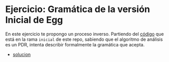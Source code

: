 # Ejercicio: Gramática de la versión Inicial de Egg

En este ejercicio te propongo un proceso inverso.
Partiendo del [código](https://github.com/ULL-ESIT-PL-1617/egg/tree/inicial)
que está en la rama `inicial` de este repo,
sabiendo que el algoritmo de análisis es un PDR,
intenta describir formalmente la gramática
que acepta.

* [solucion](solucion-ejercicio-gramar-egg-inicial)
  
